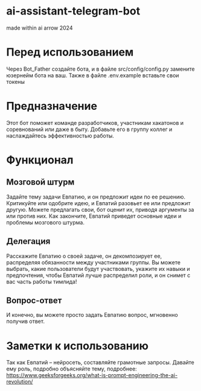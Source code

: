# ai-assistant-telegram-bot
made within ai arrow 2024

# Перед использованием
Через Bot_Father создайте бота, и в файле src/config/config.py замените юзернейм бота на ваш. Также в файле .env.example 
вставьте свои токены

# Предназначение
Этот бот поможет команде разработчиков, участникам хакатонов и соревнований или даже в быту.
Добавьте его в группу коллег и наслаждайтесь эффективностью работы.

# Функционал

## Мозговой штурм
Задайте тему задачи Евпатию, и он предложит идеи по ее решению. 
Критикуйте или одобрите идею, и Евпатий разовьет ее или предложит другую.
Можете предлагать свои, бот оценит их, приводя аргументы за или против них.
Как закончите, Евпатий приведет основные идеи и проблемы мозгового штурма.

## Делегация
Расскажите Евпатию о своей задаче, он декомпозирует ее, распределяя обязанности между участниками группы.
Вы можете выбрать, какие пользователи будут участвовать, укажите их навыки и предпочтения, чтобы Евпатий
лучше распределил роли, и он снимет с вас часть работы тимлида!

## Вопрос-ответ
И конечно, вы можете просто задать Евпатию вопрос, мгновенно получив ответ.

# Заметки к использованию
Так как Евпатий – нейросеть, составляйте грамотные запросы. 
Давайте ему роль, подробно объясняйте тему, подробнее:  https://www.geeksforgeeks.org/what-is-prompt-engineering-the-ai-revolution/
